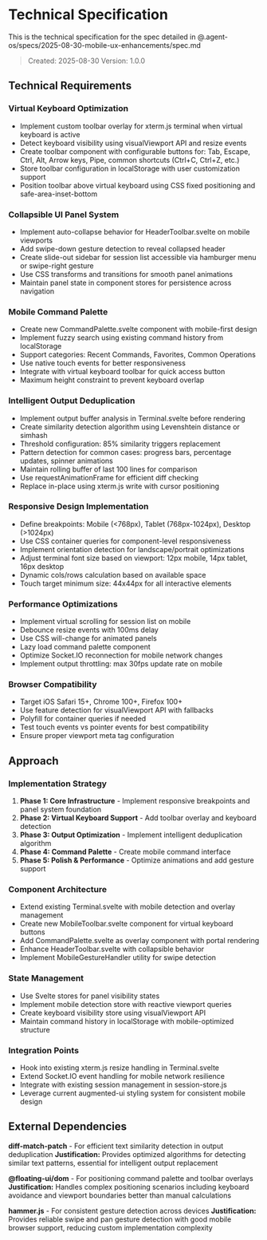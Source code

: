 # Technical Specification

This is the technical specification for the spec detailed in @.agent-os/specs/2025-08-30-mobile-ux-enhancements/spec.md

> Created: 2025-08-30
> Version: 1.0.0

## Technical Requirements

### Virtual Keyboard Optimization
- Implement custom toolbar overlay for xterm.js terminal when virtual keyboard is active
- Detect keyboard visibility using visualViewport API and resize events
- Create toolbar component with configurable buttons for: Tab, Escape, Ctrl, Alt, Arrow keys, Pipe, common shortcuts (Ctrl+C, Ctrl+Z, etc.)
- Store toolbar configuration in localStorage with user customization support
- Position toolbar above virtual keyboard using CSS fixed positioning and safe-area-inset-bottom

### Collapsible UI Panel System
- Implement auto-collapse behavior for HeaderToolbar.svelte on mobile viewports
- Add swipe-down gesture detection to reveal collapsed header
- Create slide-out sidebar for session list accessible via hamburger menu or swipe-right gesture
- Use CSS transforms and transitions for smooth panel animations
- Maintain panel state in component stores for persistence across navigation

### Mobile Command Palette
- Create new CommandPalette.svelte component with mobile-first design
- Implement fuzzy search using existing command history from localStorage
- Support categories: Recent Commands, Favorites, Common Operations
- Use native touch events for better responsiveness
- Integrate with virtual keyboard toolbar for quick access button
- Maximum height constraint to prevent keyboard overlap

### Intelligent Output Deduplication
- Implement output buffer analysis in Terminal.svelte before rendering
- Create similarity detection algorithm using Levenshtein distance or simhash
- Threshold configuration: 85% similarity triggers replacement
- Pattern detection for common cases: progress bars, percentage updates, spinner animations
- Maintain rolling buffer of last 100 lines for comparison
- Use requestAnimationFrame for efficient diff checking
- Replace in-place using xterm.js write with cursor positioning

### Responsive Design Implementation
- Define breakpoints: Mobile (<768px), Tablet (768px-1024px), Desktop (>1024px)
- Use CSS container queries for component-level responsiveness
- Implement orientation detection for landscape/portrait optimizations
- Adjust terminal font size based on viewport: 12px mobile, 14px tablet, 16px desktop
- Dynamic cols/rows calculation based on available space
- Touch target minimum size: 44x44px for all interactive elements

### Performance Optimizations
- Implement virtual scrolling for session list on mobile
- Debounce resize events with 100ms delay
- Use CSS will-change for animated panels
- Lazy load command palette component
- Optimize Socket.IO reconnection for mobile network changes
- Implement output throttling: max 30fps update rate on mobile

### Browser Compatibility
- Target iOS Safari 15+, Chrome 100+, Firefox 100+
- Use feature detection for visualViewport API with fallbacks
- Polyfill for container queries if needed
- Test touch events vs pointer events for best compatibility
- Ensure proper viewport meta tag configuration

## Approach

### Implementation Strategy
1. **Phase 1: Core Infrastructure** - Implement responsive breakpoints and panel system foundation
2. **Phase 2: Virtual Keyboard Support** - Add toolbar overlay and keyboard detection
3. **Phase 3: Output Optimization** - Implement intelligent deduplication algorithm
4. **Phase 4: Command Palette** - Create mobile command interface
5. **Phase 5: Polish & Performance** - Optimize animations and add gesture support

### Component Architecture
- Extend existing Terminal.svelte with mobile detection and overlay management
- Create new MobileToolbar.svelte component for virtual keyboard buttons
- Add CommandPalette.svelte as overlay component with portal rendering
- Enhance HeaderToolbar.svelte with collapsible behavior
- Implement MobileGestureHandler utility for swipe detection

### State Management
- Use Svelte stores for panel visibility states
- Implement mobile detection store with reactive viewport queries
- Create keyboard visibility store using visualViewport API
- Maintain command history in localStorage with mobile-optimized structure

### Integration Points
- Hook into existing xterm.js resize handling in Terminal.svelte
- Extend Socket.IO event handling for mobile network resilience
- Integrate with existing session management in session-store.js
- Leverage current augmented-ui styling system for consistent mobile design

## External Dependencies

**diff-match-patch** - For efficient text similarity detection in output deduplication
**Justification:** Provides optimized algorithms for detecting similar text patterns, essential for intelligent output replacement

**@floating-ui/dom** - For positioning command palette and toolbar overlays
**Justification:** Handles complex positioning scenarios including keyboard avoidance and viewport boundaries better than manual calculations

**hammer.js** - For consistent gesture detection across devices
**Justification:** Provides reliable swipe and pan gesture detection with good mobile browser support, reducing custom implementation complexity